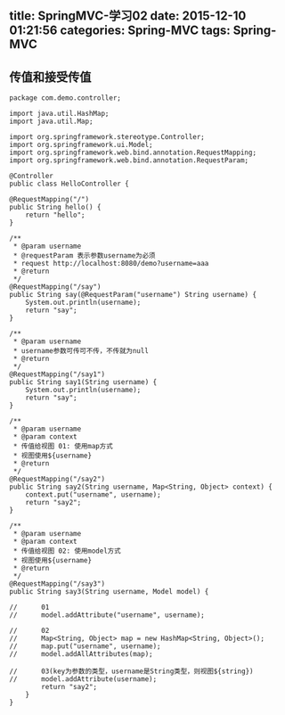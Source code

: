 title: SpringMVC-学习02
date: 2015-12-10 01:21:56
categories: Spring-MVC
tags: Spring-MVC
---
## 传值和接受传值

	package com.demo.controller;

	import java.util.HashMap;
	import java.util.Map;

	import org.springframework.stereotype.Controller;
	import org.springframework.ui.Model;
	import org.springframework.web.bind.annotation.RequestMapping;
	import org.springframework.web.bind.annotation.RequestParam;

	@Controller
	public class HelloController {

	@RequestMapping("/")
	public String hello() {
		return "hello";
	}
	
	/**
	 * @param username
	 * @requestParam 表示参数username为必须
	 * request http://localhost:8080/demo?username=aaa
	 * @return
	 */
	@RequestMapping("/say")
	public String say(@RequestParam("username") String username) {
		System.out.println(username);
		return "say";
	}
	
	/**
	 * @param username
	 * username参数可传可不传，不传就为null
	 * @return
	 */
	@RequestMapping("/say1")
	public String say1(String username) { 
		System.out.println(username);
		return "say";
	}
	
	/**
	 * @param username
	 * @param context
	 * 传值给视图 01: 使用map方式
	 * 视图使用${username}
	 * @return
	 */
	@RequestMapping("/say2")
	public String say2(String username, Map<String, Object> context) {
		context.put("username", username);
		return "say2";
	}
	
	/**
	 * @param username
	 * @param context
	 * 传值给视图 02: 使用model方式
	 * 视图使用${username}
	 * @return
	 */
	@RequestMapping("/say3")
	public String say3(String username, Model model) {
		
	//		01
	//		model.addAttribute("username", username);
			
	//		02
	//		Map<String, Object> map = new HashMap<String, Object>();
	//		map.put("username", username);
	//		model.addAllAttributes(map);
			
	//		03(key为参数的类型，username是String类型，则视图${string})
	//		model.addAttribute(username);
			return "say2";
		}
	}



